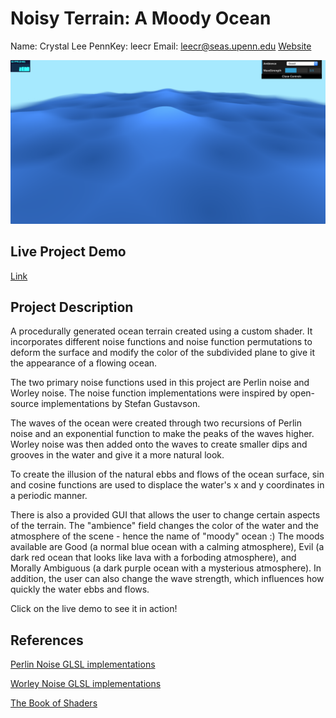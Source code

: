 # Noisy Terrain: A Moody Ocean
Name: Crystal Lee
PennKey: leecr
Email: leecr@seas.upenn.edu
[Website](www.crystaljlee.com)

![](introimage.png)

## Live Project Demo
[Link](https://leecr97.github.io/procedural-ocean-terrain/)

## Project Description
A procedurally generated ocean terrain created using a custom shader. It incorporates different noise functions and noise function permutations to deform the surface and modify the color of the subdivided plane to give it the appearance of a flowing ocean.

The two primary noise functions used in this project are Perlin noise and Worley noise. The noise function implementations were inspired by open-source implementations by Stefan Gustavson. 

The waves of the ocean were created through two recursions of Perlin noise and an exponential function to make the peaks of the waves higher. Worley noise was then added onto the waves to create smaller dips and grooves in the water and give it a more natural look.

To create the illusion of the natural ebbs and flows of the ocean surface, sin and cosine functions are used to displace the water's x and y coordinates in a periodic manner.

There is also a provided GUI that allows the user to change certain aspects of the terrain. The "ambience" field changes the color of the water and the atmosphere of the scene - hence the name of "moody" ocean :) The moods available are Good (a normal blue ocean with a calming atmosphere), Evil (a dark red ocean that looks like lava with a forboding atmosphere), and Morally Ambiguous (a dark purple ocean with a mysterious atmosphere). In addition, the user can also change the wave strength, which influences how quickly the water ebbs and flows.

Click on the live demo to see it in action!

## References
[Perlin Noise GLSL implementations](https://gist.github.com/patriciogonzalezvivo/670c22f3966e662d2f83)

[Worley Noise GLSL implementations](https://github.com/Erkaman/glsl-worley)

[The Book of Shaders](https://thebookofshaders.com)